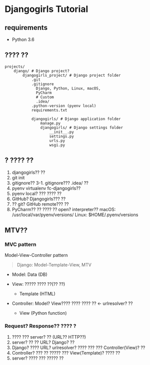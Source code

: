 
# Djangogirls Tutorial

## requirements

- Python 3.6

## ???? ??

```
projects/
	django/ # Django project?
		djangogirls_project/ # Django project folder
			.git
			.gitignore
			  Django, Python, Linux, macOS,
			  PyCharm
			  # Custom
			  .idea/
			.python-version (pyenv local)
			requirements.txt

			djangogirls/ # Django application folder
				manage.py
				djangogirls/ # Django settings folder
					__init__.py
					settings.py
					urls.py
					wsgi.py
```

## ? ???? ??
1. djangogirls?? ??
2. git init
3. gitignore??
 3-1. gitignore??? .idea/ ??
4. pyenv virtualenv fc-djangogirls??
5. pyenv local? ??? ???? ??
6. GitHub? Djangogirls??? ??
7. ?? git? GitHub remote??? ??
8. PyCharm?? ?? ???? ?? open? interpreter??
  macOS: /usr/local/var/pyenv/versions/
  Linux: $HOME/.pyenv/versions


## MTV??

### MVC pattern

Model-View-Controller pattern

> Django: Model-Template-View, MTV

- Model: Data (DB)
- View: ????? ???? ??(?? ??)
	- Template (HTML)

- Controller: Model? View???? ???? ???? ?? <- urlresolver? ??
	- View (Python function)

### Request? Response?? ???? ?

1. ???? ??? server? ?? (URL?? HTTP??)
2. server? ?? ?? URL? Django? ??
3. Django? ???? URL? urlresolver? ???? ??? ??? Controller(View)? ??
4. Controller? ??? ?? ????? ??? View(Template)? ???? ??
5. server? ???? ??? ????? ??
